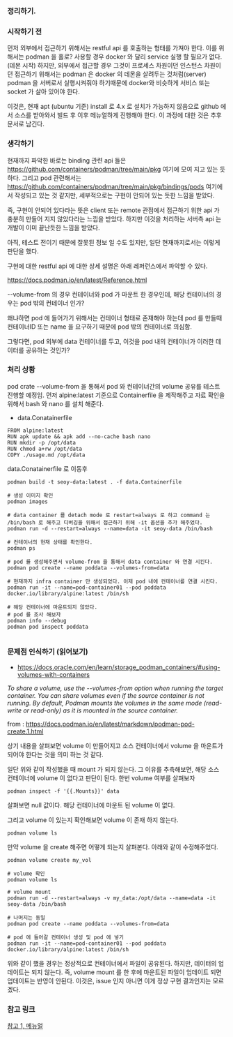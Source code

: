 ### 정리하기.

### 시작하기 전
먼저 외부에서 접근하기 위해서는 restful api 를 호출하는 형태를 가져야 한다. 이를 위해서는 podman 을 홀로? 사용할 경우 docker 와 달리 service 실행 할 필요가 없다.(데몬 시작)
하지만, 외부에서 접근할 경우 그것이 프로세스 차원이던 인스턴스 차원이던 접근하기 위해서는 podman 은 docker 의 데몬을 살려두는 것처럼(server) podman 을 서버로서 실행시켜줘야 하기때문에 docker와 비슷하게 서비스 또는 socket 가 살아 있어야 한다.

이것은, 현재 apt (ubuntu 기준) install 로 4.x 로 설치가 가능하지 않음으로 github 에서 소스를 받아와서 빌드 후 이후 메뉴얼하게 진행해야 한다. 이 과정에 대한 것은 추후 문서로 남긴다.

### 생각하기 
현재까지 파악한 바로는 binding 관련 api 들은 https://github.com/containers/podman/tree/main/pkg 여기에 모여 지고 있는 듯 하다.
그리고 pod 관련해서는 https://github.com/containers/podman/tree/main/pkg/bindings/pods 여기에서 작성되고 있는 것 같지만, 세부적으로는 구현이 안되어 있는 듯한 느낌을 받았다.

즉, 구현이 안되어 있다라는 뜻은 client 또는 remote 관점에서 접근하기 위한 api 가 충분히 만들어 지지 않았다라는 느낌을 받았다. 하지만 이것을 처리하는 서버측 api 는 개발이 이미 끝난듯한 느낌을 받았다.

아직, 테스트 전이기 때문에 잘못된 정보 일 수도 있지만, 일단 현재까지로서는 이렇게 판단을 했다.

구현에 대한 restful api 에 대한 상세 설명은 아래 레퍼런스에서 파악할 수 있다.

https://docs.podman.io/en/latest/Reference.html

--volume-from 의 경우 컨테이너와 pod 가 마운트 한 경우인데, 해당 컨테이너의 경우는 pod 밖의 컨테이너 인가? 

왜냐하면 pod 에 들어가기 위해서는 컨테이너 형태로 존재해야 하는데 pod 를 만들때 컨테이너ID 또는 name 을 요구하기 때문에 pod 밖의 컨테이너로 의심함.

그렇다면, pod 외부에 data 컨테이너를 두고, 이것을 pod 내의 컨테이너가 이러한 데이터를 공유하는 것인가?

### 처리 상황

pod crate --volume-from 을 통해서 pod 와 컨테이너간의 volume 공유를 테스트 진행할 예정임.
먼저 alpine:latest 기준으로 Containerfile 을 제작해주고 자료 확인을 위해서 bash 와 nano 를 설치 해준다.

- data.Conatainerfile
```
FROM alpine:latest
RUN apk update && apk add --no-cache bash nano
RUN mkdir -p /opt/data
RUN chmod a+rw /opt/data
COPY ./usage.md /opt/data

```
data.Conatainerfile 로 이동후
```
podman build -t seoy-data:latest . -f data.Containerfile

# 생성 이미지 확인
podman images

# data container 를 detach mode 로 restart=always 로 하고 command 는 /bin/bash 로 해주고 디버깅을 위해서 접근하기 위해 -it 옵션을 추가 해주었다.
podman run -d --restart=always --name=data -it seoy-data /bin/bash

# 컨테이너의 현재 상태를 확인한다.
podman ps

# pod 를 생성해주면서 volume-from 을 통해서 data container 와 연결 시킨다.
podman pod create --name poddata --volumes-from=data

# 현재까지 infra container 만 생성되었다. 이제 pod 내에 컨테이너를 연결 시킨다.
podman run -it --name=pod-container01 --pod poddata docker.io/library/alpine:latest /bin/sh

# 해당 컨테이너에 마운트되지 않았다. 
# pod 를 조사 해보자
podman info --debug
podman pod inspect poddata 


```

### 문제점 인식하기 (읽어보기)
- https://docs.oracle.com/en/learn/storage_podman_containers/#using-volumes-with-containers

_To share a volume, use the --volumes-from option when running the target container. 
You can share volumes even if the source container is not running. 
By default, Podman mounts the volumes in the same mode (read-write or read-only) as it is mounted in the source container._

from : https://docs.podman.io/en/latest/markdown/podman-pod-create.1.html

상기 내용을 살펴보면 volume 이 만들어지고 소스 컨테이너에서 volume 을 마운트가 되어야 한다는 것을 의미 하는 것 같다.

일단 위와 같이 작성했을 때 mount 가 되지 않는다. 그 이유를 추측해보면, 해당 소스 컨테이너에 volume 이 없다고 판단이 된다.
한번 volume 여부를 살펴보자
```
podman inspect -f '{{.Mounts}}' data
```
살펴보면 null 값이다. 해당 컨테이너에 마운트 된 volume 이 없다.

그리고 volume 이 있는지 확인해보면 volume 이 존재 하지 않는다.

```
podman volume ls
```
만약 volume 을 create 해주면 어떻게 되는지 살펴본다.
아래와 같이 수정해주었다.

```
podman volume create my_vol

# volume 확인
podman volume ls

# volume mount
podman run -d --restart=always -v my_data:/opt/data --name=data -it seoy-data /bin/bash

# 나머지는 동일
podman pod create --name poddata --volumes-from=data

# pod 에 들어갈 컨테이너 생성 및 pod 에 넣기
podman run -it --name=pod-container01 --pod poddata docker.io/library/alpine:latest /bin/sh

```

위와 같이 했을 경우는 정상적으로 컨테이너에서 파일이 공유된다. 하지만, 데이터의 업데이트는 되지 않는다. 즉, volume mount 를 한 후에 마운트된 파일이 업데이트 되면 업데이트는 반영이 안된다.
이것은, issue 인지 아니면 이게 정상 구현 결과인지는 모르겠다.

### 참고 링크
[참고 1, 메뉴얼](https://docs.podman.io/en/latest/markdown/podman-pod-create.1.html)
